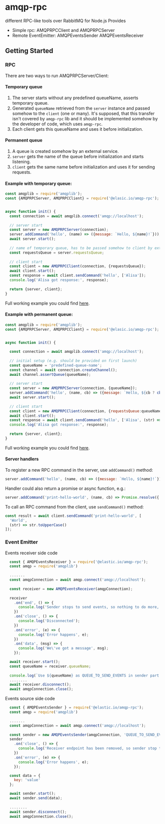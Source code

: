 # amqp-rpc

different RPC-like tools over RabbitMQ for Node.js
Provides 
 * Simple rpc:  AMQPRPCClient and AMQPRPCServer
 * Remote EventEmitter: AMQPEventsSender AMQPEventsReceiver


## Getting Started
### RPC

There are two ways to run AMQPRPCServer/Client:

#### Temporary queue
1. The server starts without any predefined queueName, asserts temporary queue.
2. Generated `queueName` retrieved from the `server` instance and passed somehow to the `client` (one or many). It's supposed, that this transfer isn't covered by `amqp-rpc` lib and it should be implemented somehow by the developer of code, which uses `amqp-rpc`.
3. Each client gets this queueName and uses it before initialization.

#### Permanent queue
1. A queue is created somehow by an external service.
2. `server` gets the name of the queue before initialization and starts listening.
3. `client` gets the same name before initialization and uses it for sending requests.


#### Example with temporary queue:

```javascript
const amqplib = require('amqplib');
const {AMQPRPCServer, AMQPRPCClient} = require('@elasic.io/amqp-rpc');


async function init() {
  const connection = await amqplib.connect('amqp://localhost');
  
  // server start
  const server = new AMQPRPCServer(connection);
  server.addCommand('hello', (name) => ({message: `Hello, ${name}!`}));  
  await server.start();
  
  // name of temporary queue, has to be passed somehow to client by external service
  const requestsQueue = server.requestsQueue;
  
  // client start
  const client = new AMQPRPCClient(connection, {requestsQueue});
  await client.start();
  const response = await client.sendCommand('hello', ['Alisa']);
  console.log('Alisa got response:', response);
  
  return {server, client};
}
```
Full working example you could find [here](examples/amqp-rpc-with-tmp-queue.js).


#### Example with permanent queue:

```javascript
const amqplib = require('amqplib');
const {AMQPRPCServer, AMQPRPCClient} = require('@elasic.io/amqp-rpc');


async function init() {
  
  const connection = await amqplib.connect('amqp://localhost');
  
  // initial setup (e.g. should be provided on first launch)
  const queueName = 'predefined-queue-name';
  const channel = await connection.createChannel();
  await channel.assertQueue(queueName);
  
  // server start
  const server = new AMQPRPCServer(connection, {queueName});
  server.addCommand('hello', (name, cb) => ({message: `Hello, ${cb ? cb(name) : name}!`}));
  await server.start();
  
  // client start
  const client = new AMQPRPCClient(connection, {requestsQueue:queueName});
  await client.start();
  const response = await client.sendCommand('hello', ['Alisa', (str) => str.toUpperCase()]);
  console.log('Alisa got response:', response);
  
  return {server, client};
}
```

Full working example you could find [here](examples/amqp-rpc-with-permanent-queue.js).

#### Server handlers

To register a new RPC command in the server, use `addCommand()` method:

```javascript
server.addCommand('hello', (name, cb) => ({message: `Hello, ${name}!`}));
```

Handler could also return a promise or async function, e.g.:

```javascript
server.addCommand('print-hello-world', (name, cb) => Promise.resolve({ message: 'ok', callbackResult: cb(name) });
```

To call an RPC command from the client, use `sendCommand()` method:

```javascript
const result = await client.sendCommand('print-hello-world', [
  'World',
  (str) => str.toUpperCase()
]);
```


### Event Emitter
Events receiver side code
````javascript
  const { AMQPEventsReceiver } = require('@elastic.io/amqp-rpc');
  const amqp = require('amqplib')

  .......
  const amqpConnection = await amqp.connect('amqp://localhost');
   
  const receiver = new AMQPEventsReceiver(amqpConnection);
  
  receiver
    .on('end', () => {
      console.log('Sender stops to send events, so nothing to do more, disconnecting'); 
    })
    .on('close', () => {
      console.log('Disconnected'); 
    })
    .on('error', (e) => {
      console.log('Error happens', e);
    })
    .on('data', (msg) => {
      console.log('We\'ve got a message', msg); 
    });

  await receiver.start();
  const queueName = receiver.queueName; 
  
  console.log(`Use ${queueName} as QUEUE_TO_SEND_EVENTS in sender part of code`); 
  ........
  await receiver.disconnect();
  await amqpConnection.close();

````
Events source side code
````javascript
  const { AMQPEventsSender } = require('@elastic.io/amqp-rpc');
  const amqp = require('amqplib')

  .......
  const amqpConnection = await amqp.connect('amqp://localhost');
   
  const sender = new AMQPEventsSender(amqpConnection, 'QUEUE_TO_SEND_EVENTS');
  sender
    .on('close', () => {
      console.log('Receiver endpoint has been removed, so sender stop to work'); 
    })
    .on('error', (e) => {
      console.log('Error happens', e);
    });

  const data = {
    key: 'value'
  };

  await sender.start();
  await sender.send(data);
  
  ........
  await sender.disconnect();
  await amqpConnection.close();

````
